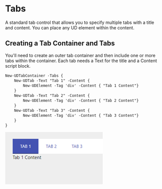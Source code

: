 # Tabs

A standard tab control that allows you to specify multiple tabs with a title and content. You can place any UD element within the content. 

## Creating a Tab Container and Tabs

You'll need to create an outer tab container and then include one or more tabs within the container. Each tab needs a Text for the title and a Content script block. 

```text
New-UDTabContainer -Tabs {
    New-UDTab -Text "Tab 1" -Content {
        New-UDElement -Tag 'div' -Content { "Tab 1 Content"}
    }
    New-UDTab -Text "Tab 2" -Content {
        New-UDElement -Tag 'div' -Content { "Tab 2 Content"}
    }
    New-UDTab -Text "Tab 3" -Content {
        New-UDElement -Tag 'div' -Content { "Tab 3 Content"}
    }
}
```

![Tabs](../.gitbook/assets/image%20%2854%29.png)

